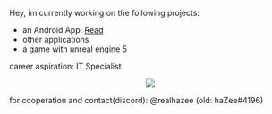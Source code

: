 Hey, 
im currently working on the following projects:
- an Android App: <a href="https://github.com/haZee187/readforandroid"><u>Read</u></a>
- other applications
- a game with unreal engine 5

career aspiration: IT Specialist

<p align="center">
  <a href="https://skillicons.dev">
    <img src="https://skillicons.dev/icons?i=javascript,nodejs,html,css,androidstudio,java" />
  </a>
</p>

for cooperation and contact(discord): @realhazee (old: haZee#4196)

